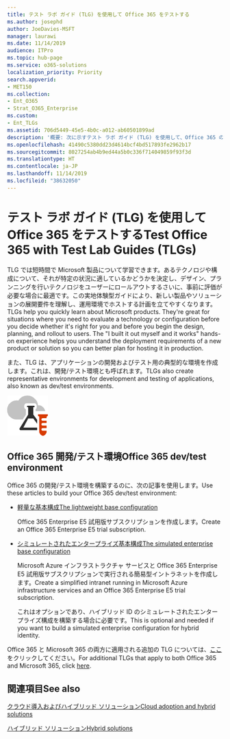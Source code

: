 ```yaml
---
title: テスト ラボ ガイド (TLG) を使用して Office 365 をテストする
ms.author: josephd
author: JoeDavies-MSFT
manager: laurawi
ms.date: 11/14/2019
audience: ITPro
ms.topic: hub-page
ms.service: o365-solutions
localization_priority: Priority
search.appverid:
- MET150
ms.collection:
- Ent_O365
- Strat_O365_Enterprise
ms.custom:
- Ent_TLGs
ms.assetid: 706d5449-45e5-4b0c-a012-ab60501899ad
description: '概要: 次に示すテスト ラボ ガイド (TLG) を使用して、Office 365 のデモンストレーション、概念実証、または開発/テスト環境をセットアップします。'
ms.openlocfilehash: 41490c5380dd23d4614bcf4bd517893fe2962b17
ms.sourcegitcommit: 8027254ab4b9ed44a5b0c336f714049859f93f3d
ms.translationtype: HT
ms.contentlocale: ja-JP
ms.lasthandoff: 11/14/2019
ms.locfileid: "38632050"
---
```

# <a name="test-office-365-with-test-lab-guides-tlgs"></a><span data-ttu-id="9ab7b-103">テスト ラボ ガイド (TLG) を使用して Office 365 をテストする</span><span class="sxs-lookup"><span data-stu-id="9ab7b-103">Test Office 365 with Test Lab Guides (TLGs)</span></span>

<span data-ttu-id="9ab7b-p101">TLG では短時間で Microsoft 製品について学習できます。あるテクノロジや構成について、それが特定の状況に適しているかどうかを決定し、デザイン、プランニングを行いテクノロジをユーザーにロールアウトするさいに、事前に評価が必要な場合に最適です。この実地体験型ガイドにより、新しい製品やソリューションの展開要件を理解し、運用環境でホストする計画を立てやすくなります。</span><span class="sxs-lookup"><span data-stu-id="9ab7b-p101">TLGs help you quickly learn about Microsoft products. They're great for situations where you need to evaluate a technology or configuration before you decide whether it's right for you and before you begin the design, planning, and rollout to users. The "I built it out myself and it works" hands-on experience helps you understand the deployment requirements of a new product or solution so you can better plan for hosting it in production.</span></span>
  
<span data-ttu-id="9ab7b-107">また、TLG は、アプリケーションの開発およびテスト用の典型的な環境を作成します。これは、開発/テスト環境とも呼ばれます。</span><span class="sxs-lookup"><span data-stu-id="9ab7b-107">TLGs also create representative environments for development and testing of applications, also known as dev/test environments.</span></span>
  
![Microsoft Cloud のテスト ラボ ガイド](media/24ad0d1b-3274-40fb-972a-b8188b7268d1.png)
  
## <a name="office-365-devtest-environment"></a><span data-ttu-id="9ab7b-109">Office 365 開発/テスト環境</span><span class="sxs-lookup"><span data-stu-id="9ab7b-109">Office 365 dev/test environment</span></span>

<span data-ttu-id="9ab7b-110">Office 365 の開発/テスト環境を構築するのに、次の記事を使用します。</span><span class="sxs-lookup"><span data-stu-id="9ab7b-110">Use these articles to build your Office 365 dev/test environment:</span></span>
  
- [<span data-ttu-id="9ab7b-111">軽量な基本構成</span><span class="sxs-lookup"><span data-stu-id="9ab7b-111">The lightweight base configuration</span></span>](https://docs.microsoft.com/microsoft-365/enterprise/lightweight-base-configuration-microsoft-365-enterprise)
    
    <span data-ttu-id="9ab7b-112">Office 365 Enterprise E5 試用版サブスクリプションを作成します。</span><span class="sxs-lookup"><span data-stu-id="9ab7b-112">Create an Office 365 Enterprise E5 trial subscription.</span></span>

- [<span data-ttu-id="9ab7b-113">シミュレートされたエンタープライズ基本構成</span><span class="sxs-lookup"><span data-stu-id="9ab7b-113">The simulated enterprise base configuration</span></span>](https://docs.microsoft.com/microsoft-365/enterprise/simulated-ent-base-configuration-microsoft-365-enterprise)
    
    <span data-ttu-id="9ab7b-114">Microsoft Azure インフラストラクチャ サービスと Office 365 Enterprise E5 試用版サブスクリプションで実行される簡易型イントラネットを作成します。</span><span class="sxs-lookup"><span data-stu-id="9ab7b-114">Create a simplified intranet running in Microsoft Azure infrastructure services and an Office 365 Enterprise E5 trial subscription.</span></span> 

    <span data-ttu-id="9ab7b-115">これはオプションであり、ハイブリッド ID のシミュレートされたエンタープライズ構成を構築する場合に必要です。</span><span class="sxs-lookup"><span data-stu-id="9ab7b-115">This is optional and needed if you want to build a simulated enterprise configuration for hybrid identity.</span></span>
    
<span data-ttu-id="9ab7b-116">Office 365 と Microsoft 365 の両方に適用される追加の TLG については、[ここ](https://docs.microsoft.com/microsoft-365/enterprise/m365-enterprise-test-lab-guides)をクリックしてください。</span><span class="sxs-lookup"><span data-stu-id="9ab7b-116">For additional TLGs that apply to both Office 365 and Microsoft 365, click [here](https://docs.microsoft.com/microsoft-365/enterprise/m365-enterprise-test-lab-guides).</span></span>  
    
## <a name="see-also"></a><span data-ttu-id="9ab7b-117">関連項目</span><span class="sxs-lookup"><span data-stu-id="9ab7b-117">See also</span></span>

[<span data-ttu-id="9ab7b-118">クラウド導入およびハイブリッド ソリューション</span><span class="sxs-lookup"><span data-stu-id="9ab7b-118">Cloud adoption and hybrid solutions</span></span>](cloud-adoption-and-hybrid-solutions.md)
  
[<span data-ttu-id="9ab7b-119">ハイブリッド ソリューション</span><span class="sxs-lookup"><span data-stu-id="9ab7b-119">Hybrid solutions</span></span>](hybrid-solutions.md)
